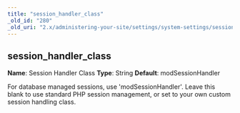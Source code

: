 ```yaml
---
title: "session_handler_class"
_old_id: "280"
_old_uri: "2.x/administering-your-site/settings/system-settings/session_handler_class"
---
```


## session\_handler\_class

**Name**: Session Handler Class 
**Type**: String 
**Default**: modSessionHandler

For database managed sessions, use 'modSessionHandler'. Leave this blank to use standard PHP session management, or set to your own custom session handling class.